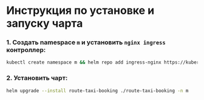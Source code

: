 # Инструкция по установке и запуску чарта

### 1. Создать namespace `m` и установить `nginx ingress` контроллер:

```bash
kubectl create namespace m && helm repo add ingress-nginx https://kubernetes.github.io/ingress-nginx/ && helm repo update && helm install nginx ingress-nginx/ingress-nginx --namespace m --create-namespace --set controller.service.externalIPs={$(minikube ip)}
```

### 2. Установить чарт:

```bash
helm upgrade --install route-taxi-booking ./route-taxi-booking -n m
```
